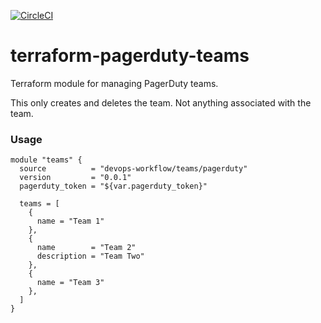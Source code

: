 [![CircleCI](https://circleci.com/gh/devops-workflow/terraform-pagerduty-teams.svg?style=svg)](https://circleci.com/gh/devops-workflow/terraform-pagerduty-teams)

# terraform-pagerduty-teams

Terraform module for managing PagerDuty teams.

This only creates and deletes the team. Not anything associated with the team.

### Usage

```hcl
module "teams" {
  source          = "devops-workflow/teams/pagerduty"
  version         = "0.0.1"
  pagerduty_token = "${var.pagerduty_token}"

  teams = [
    {
      name = "Team 1"
    },
    {
      name        = "Team 2"
      description = "Team Two"
    },
    {
      name = "Team 3"
    },
  ]
}
```
